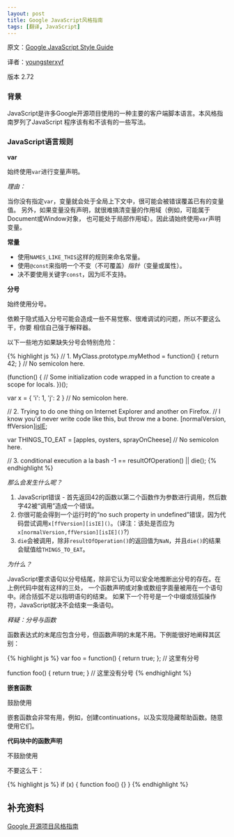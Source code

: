 ```yaml
---
layout: post
title: Google JavaScript风格指南
tags: [翻译, JavaScript]
---
```


原文：[Google JavaScript Style Guide](http://google-styleguide.googlecode.com/svn/trunk/javascriptguide.xml)

译者：[youngsterxyf](https://github.com/youngsterxyf)

版本 2.72

### 背景

JavaScript是许多Google开源项目使用的一种主要的客户端脚本语言。本风格指南罗列了JavaScript
程序该有和不该有的一些写法。

### JavaScript语言规则

**var**

始终使用`var`进行变量声明。

*理由：*

当你没有指定`var`，变量就会处于全局上下文中，很可能会被错误覆盖已有的变量值。
另外，如果变量没有声明，就很难搞清变量的作用域（例如，可能属于Document或Window对象，
也可能处于局部作用域）。因此请始终使用`var`声明变量。

**常量**

- 使用`NAMES_LIKE_THIS`这样的规则来命名常量。
- 使用`@const`来指明一个不变（不可覆盖）*指针*（变量或属性）。
- 决不要使用关键字`const`，因为IE不支持。

**分号**

始终使用分号。

依赖于隐式插入分号可能会造成一些不易觉察、很难调试的问题，所以不要这么干，你要
相信自己强于解释器。

以下一些地方如果缺失分号会特别危险：

{% highlight js %}
// 1.
MyClass.prototype.myMethod = function() {
  return 42;
}  // No semicolon here.

(function() {
  // Some initialization code wrapped in a function to create a scope for locals.
})();


var x = {
  'i': 1,
  'j': 2
}  // No semicolon here.

// 2.  Trying to do one thing on Internet Explorer and another on Firefox.
// I know you'd never write code like this, but throw me a bone.
[normalVersion, ffVersion][isIE]();


var THINGS_TO_EAT = [apples, oysters, sprayOnCheese]  // No semicolon here.

// 3. conditional execution a la bash
-1 == resultOfOperation() || die();
{% endhighlight %}

*那么会发生什么呢？*

1. JavaScript错误 -
首先返回42的函数以第二个函数作为参数进行调用，然后数字42被“调用”造成一个错误。
2. 你很可能会得到一个运行时的“no such property in
undefined”错误，因为代码尝试调用`x[ffVersion][isIE]()`。（译注：该处是否应为`x[normalVersion,ffVersion][isIE]()`?）
3. `die`会被调用，除非`resultOfOperation()`的返回值为`NaN`，并且`die()`的结果会赋值给`THINGS_TO_EAT`。

*为什么？*

JavaScript要求语句以分号结尾，除非它认为可以安全地推断出分号的存在。在上例代码中就有这样的三处，
一个函数声明或对象或数组字面量被用在一个语句中。闭合括弧不足以指明语句的结束。
如果下一个符号是一个中缀或括弧操作符，JavaScript就决不会结束一条语句。

*释疑：分号与函数*

函数表达式的末尾应包含分号，但函数声明的末尾不用。下例能很好地阐释其区别：

{% highlight js %}
var foo = function() {
    return true;
};  // 这里有分号

function foo() {
    return true;
}   // 这里没有分号
{% endhighlight %}

**嵌套函数**

鼓励使用

嵌套函数会非常有用，例如，创建continuations，以及实现隐藏帮助函数。随意使用它们。

**代码块中的函数声明**

不鼓励使用

不要这么干：

{% highlight js %}
if (x) {
    function foo() {}
}
{% endhighlight %}

## 补充资料

[Google 开源项目风格指南](http://zh-google-styleguide.readthedocs.org/en/latest/)
